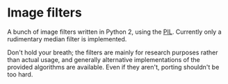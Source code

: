 Image filters
=============

A bunch of image filters written in Python 2, using the [PIL](http://www.pythonware.com/products/pil/index.htm). Currently only a rudimentary median filter is implemented.

Don't hold your breath; the filters are mainly for research purposes rather than actual usage, and generally alternative implementations of the provided algorithms are available. Even if they aren't, porting shouldn't be too hard.